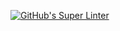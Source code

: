 [![GitHub's Super Linter](https://github.com/ICS20-Programming-Grace-S/Assign-03-HTML-CommuteCostCalculator/workflows/GitHub's%20Super%20Linter/badge.svg)](https://github.com/ICS20-Programming-Grace-S/Assign-03-HTML-CommuteCostCalculator/actions)